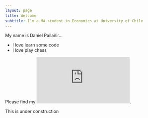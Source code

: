 ```yaml
---
layout: page
title: Welcome
subtitle: I’m a MA student in Economics at University of Chile
---
```


My name is Daniel Pailañir...

- I love learn some code
- I love play chess

Please find my ![CV here](https://github.com/Daniel-Pailanir/Daniel-Pailanir.github.io/blob/master/docs/DanielPailanir-cv.pdf).


This is under construction
